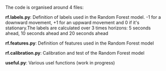 The code is organised around 4 files:

**rf.labels.py**: Definition of labels used in the Random Forest model. -1 for a downward movement, +1 for an uppward movement and 0 if it's stationary.The labels are calculated over 3 times horizons: 5 seconds ahead, 10 seconds ahead and 20 seconds ahead

**rf.features.py**: Definition of features used in the Random Forest model

**rf.calibration.py**: Calibration and test of the Random Forest model

**useful.py**: Various usel functions (work in progress)
